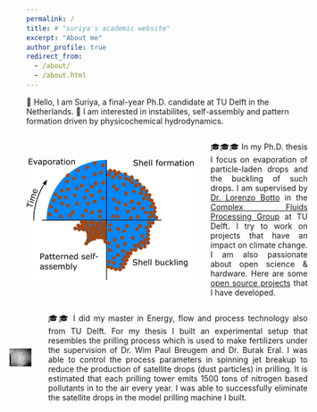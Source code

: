 ```yaml
---
permalink: /
title: # "suriya's academic website"
excerpt: "About me"
author_profile: true
redirect_from: 
  - /about/
  - /about.html
---
```


👋 Hello, I am Suriya, a final-year Ph.D. candidate at TU Delft in the Netherlands. 🔬 I am interested in instabilites, self-assembly and pattern formation driven by physicochemical hydrodynamics. 


<div style="display: flex; align-items: center;">
 <!-- <a href = ""> -->
<img src="./images/evaporation_driven_buckling_sch.png" alt="Alt Text" align="right" width="300" style="margin-right: 30px;">
 <!-- </a> -->
<p style="text-align: justify;"> 🎓🎓🎓 In my Ph.D. thesis I focus on evaporation of particle-laden drops and the buckling of such drops. I am supervised by <a href="https://www.tudelft.nl/staff/l.botto/?cHash=7ba1f9f844091f98d5670993cb9cc996">Dr. Lorenzo Botto</a>  in the <a href = "https://www.tudelft.nl/me/over/afdelingen/process-energy/research/complex-fluid-processing">Complex Fluids Processing Group</a> at TU Delft. I try to work on projects that have an impact on climate change. I am also passionate about open science & hardware. Here are some <a href="https://suriyaflow.github.io/suriyaprakash.github.io/opensource/">open source projects</a> that I have developed. </p>
</div>


<div style="display: flex; align-items: center;">
  <a href = "https://www.cambridge.org/core/journals/journal-of-fluid-mechanics/article/controlling-the-breakup-of-spiralling-jets-results-from-experiments-nonlinear-simulations-and-linear-stability-analysis/06D64EB348A30FFE210F42BE8192E4DF">
  <img src="./images/spiralling_liq_jet.png" alt="Alt Text" width="300" align="right" style="margin-right: 30px;">
  </a>
  <p style="text-align: justify;">🎓🎓 I did my master in Energy, flow and process technology also from TU Delft. For my thesis I built an experimental setup that resembles the prilling process which is used to make fertilizers under the supervision of Dr. Wim Paul Breugem and Dr. Burak Eral. I was able to control the process parameters in spinning jet breakup to reduce the production of satellite drops (dust particles) in prilling. It is estimated that each prilling tower emits 1500 tons of nitrogen based pollutants in to the air every year. I was able to successfully eliminate the satellite drops in the model prilling machine I built.</p>
</div>

